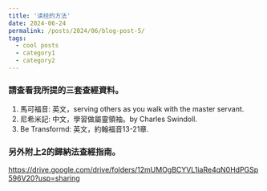 ```yaml
---
title: '读经的方法'
date: 2024-06-24
permalink: /posts/2024/06/blog-post-5/
tags:
  - cool posts
  - category1
  - category2
---
```


### 請查看我所提的三套查經資料。

1. 馬可福音: 英文，serving others as you walk with the master servant.  
2. 尼希米記: 中文，學習做屬靈領袖。by Charles Swindoll.
3. Be Transformd: 英文，約翰福音13-21章.

### 另外附上2的歸納法查經指南。

https://drive.google.com/drive/folders/12mUMOgBCYVL1iaRe4qN0HdPGSp596V20?usp=sharing


